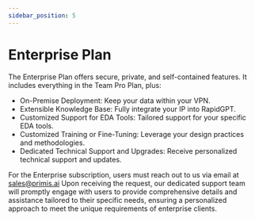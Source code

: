```yaml
---
sidebar_position: 5
---
```


# Enterprise Plan

The Enterprise Plan offers secure, private, and self-contained features. It includes everything in the Team Pro Plan, plus:

- On-Premise Deployment: Keep your data within your VPN.
- Extensible Knowledge Base: Fully integrate your IP into RapidGPT.
- Customized Support for EDA Tools: Tailored support for your specific EDA tools.
- Customized Training or Fine-Tuning: Leverage your design practices and methodologies.
- Dedicated Technical Support and Upgrades: Receive personalized technical support and updates.

For the Enterprise subscription, users must reach out to us via email at <span className="linkEmail"> [sales@primis.ai](mailto:sales@primis.ai)</span> Upon receiving the request, our dedicated support team will promptly engage with users to provide comprehensive details and assistance tailored to their specific needs, ensuring a personalized approach to meet the unique requirements of enterprise clients.
